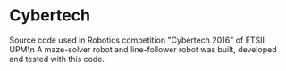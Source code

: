 # Cybertech
 
Source code used in Robotics competition "Cybertech 2016" of ETSII UPM\n
A maze-solver robot and line-follower robot was built, developed and tested with this code.
